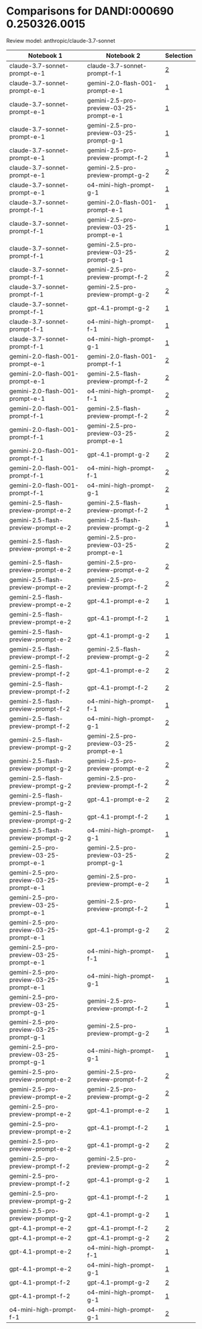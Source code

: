 # Comparisons for DANDI:000690 0.250326.0015

Review model: anthropic/claude-3.7-sonnet

| Notebook 1 | Notebook 2 | Selection |
|------------|------------|----------|
| claude-3.7-sonnet-prompt-e-1 | claude-3.7-sonnet-prompt-f-1 | [2](claude-3.7-sonnet-prompt-e-1/comparisons/claude-3.7-sonnet-prompt-f-1/comparison_thinking.md) |
| claude-3.7-sonnet-prompt-e-1 | gemini-2.0-flash-001-prompt-e-1 | [1](claude-3.7-sonnet-prompt-e-1/comparisons/gemini-2.0-flash-001-prompt-e-1/comparison_thinking.md) |
| claude-3.7-sonnet-prompt-e-1 | gemini-2.5-pro-preview-03-25-prompt-e-1 | [1](claude-3.7-sonnet-prompt-e-1/comparisons/gemini-2.5-pro-preview-03-25-prompt-e-1/comparison_thinking.md) |
| claude-3.7-sonnet-prompt-e-1 | gemini-2.5-pro-preview-03-25-prompt-g-1 | [1](claude-3.7-sonnet-prompt-e-1/comparisons/gemini-2.5-pro-preview-03-25-prompt-g-1/comparison_thinking.md) |
| claude-3.7-sonnet-prompt-e-1 | gemini-2.5-pro-preview-prompt-f-2 | [1](claude-3.7-sonnet-prompt-e-1/comparisons/gemini-2.5-pro-preview-prompt-f-2/comparison_thinking.md) |
| claude-3.7-sonnet-prompt-e-1 | gemini-2.5-pro-preview-prompt-g-2 | [2](claude-3.7-sonnet-prompt-e-1/comparisons/gemini-2.5-pro-preview-prompt-g-2/comparison_thinking.md) |
| claude-3.7-sonnet-prompt-e-1 | o4-mini-high-prompt-g-1 | [1](claude-3.7-sonnet-prompt-e-1/comparisons/o4-mini-high-prompt-g-1/comparison_thinking.md) |
| claude-3.7-sonnet-prompt-f-1 | gemini-2.0-flash-001-prompt-e-1 | [1](claude-3.7-sonnet-prompt-f-1/comparisons/gemini-2.0-flash-001-prompt-e-1/comparison_thinking.md) |
| claude-3.7-sonnet-prompt-f-1 | gemini-2.5-pro-preview-03-25-prompt-e-1 | [1](claude-3.7-sonnet-prompt-f-1/comparisons/gemini-2.5-pro-preview-03-25-prompt-e-1/comparison_thinking.md) |
| claude-3.7-sonnet-prompt-f-1 | gemini-2.5-pro-preview-03-25-prompt-g-1 | [2](claude-3.7-sonnet-prompt-f-1/comparisons/gemini-2.5-pro-preview-03-25-prompt-g-1/comparison_thinking.md) |
| claude-3.7-sonnet-prompt-f-1 | gemini-2.5-pro-preview-prompt-f-2 | [2](claude-3.7-sonnet-prompt-f-1/comparisons/gemini-2.5-pro-preview-prompt-f-2/comparison_thinking.md) |
| claude-3.7-sonnet-prompt-f-1 | gemini-2.5-pro-preview-prompt-g-2 | [2](claude-3.7-sonnet-prompt-f-1/comparisons/gemini-2.5-pro-preview-prompt-g-2/comparison_thinking.md) |
| claude-3.7-sonnet-prompt-f-1 | gpt-4.1-prompt-g-2 | [1](claude-3.7-sonnet-prompt-f-1/comparisons/gpt-4.1-prompt-g-2/comparison_thinking.md) |
| claude-3.7-sonnet-prompt-f-1 | o4-mini-high-prompt-f-1 | [1](claude-3.7-sonnet-prompt-f-1/comparisons/o4-mini-high-prompt-f-1/comparison_thinking.md) |
| claude-3.7-sonnet-prompt-f-1 | o4-mini-high-prompt-g-1 | [1](claude-3.7-sonnet-prompt-f-1/comparisons/o4-mini-high-prompt-g-1/comparison_thinking.md) |
| gemini-2.0-flash-001-prompt-e-1 | gemini-2.0-flash-001-prompt-f-1 | [2](gemini-2.0-flash-001-prompt-e-1/comparisons/gemini-2.0-flash-001-prompt-f-1/comparison_thinking.md) |
| gemini-2.0-flash-001-prompt-e-1 | gemini-2.5-flash-preview-prompt-f-2 | [2](gemini-2.0-flash-001-prompt-e-1/comparisons/gemini-2.5-flash-preview-prompt-f-2/comparison_thinking.md) |
| gemini-2.0-flash-001-prompt-e-1 | o4-mini-high-prompt-f-1 | [2](gemini-2.0-flash-001-prompt-e-1/comparisons/o4-mini-high-prompt-f-1/comparison_thinking.md) |
| gemini-2.0-flash-001-prompt-f-1 | gemini-2.5-flash-preview-prompt-f-2 | [2](gemini-2.0-flash-001-prompt-f-1/comparisons/gemini-2.5-flash-preview-prompt-f-2/comparison_thinking.md) |
| gemini-2.0-flash-001-prompt-f-1 | gemini-2.5-pro-preview-03-25-prompt-e-1 | [2](gemini-2.0-flash-001-prompt-f-1/comparisons/gemini-2.5-pro-preview-03-25-prompt-e-1/comparison_thinking.md) |
| gemini-2.0-flash-001-prompt-f-1 | gpt-4.1-prompt-g-2 | [2](gemini-2.0-flash-001-prompt-f-1/comparisons/gpt-4.1-prompt-g-2/comparison_thinking.md) |
| gemini-2.0-flash-001-prompt-f-1 | o4-mini-high-prompt-f-1 | [2](gemini-2.0-flash-001-prompt-f-1/comparisons/o4-mini-high-prompt-f-1/comparison_thinking.md) |
| gemini-2.0-flash-001-prompt-f-1 | o4-mini-high-prompt-g-1 | [2](gemini-2.0-flash-001-prompt-f-1/comparisons/o4-mini-high-prompt-g-1/comparison_thinking.md) |
| gemini-2.5-flash-preview-prompt-e-2 | gemini-2.5-flash-preview-prompt-f-2 | [1](gemini-2.5-flash-preview-prompt-e-2/comparisons/gemini-2.5-flash-preview-prompt-f-2/comparison_thinking.md) |
| gemini-2.5-flash-preview-prompt-e-2 | gemini-2.5-flash-preview-prompt-g-2 | [1](gemini-2.5-flash-preview-prompt-e-2/comparisons/gemini-2.5-flash-preview-prompt-g-2/comparison_thinking.md) |
| gemini-2.5-flash-preview-prompt-e-2 | gemini-2.5-pro-preview-03-25-prompt-e-1 | [2](gemini-2.5-flash-preview-prompt-e-2/comparisons/gemini-2.5-pro-preview-03-25-prompt-e-1/comparison_thinking.md) |
| gemini-2.5-flash-preview-prompt-e-2 | gemini-2.5-pro-preview-prompt-e-2 | [2](gemini-2.5-flash-preview-prompt-e-2/comparisons/gemini-2.5-pro-preview-prompt-e-2/comparison_thinking.md) |
| gemini-2.5-flash-preview-prompt-e-2 | gemini-2.5-pro-preview-prompt-f-2 | [2](gemini-2.5-flash-preview-prompt-e-2/comparisons/gemini-2.5-pro-preview-prompt-f-2/comparison_thinking.md) |
| gemini-2.5-flash-preview-prompt-e-2 | gpt-4.1-prompt-e-2 | [1](gemini-2.5-flash-preview-prompt-e-2/comparisons/gpt-4.1-prompt-e-2/comparison_thinking.md) |
| gemini-2.5-flash-preview-prompt-e-2 | gpt-4.1-prompt-f-2 | [1](gemini-2.5-flash-preview-prompt-e-2/comparisons/gpt-4.1-prompt-f-2/comparison_thinking.md) |
| gemini-2.5-flash-preview-prompt-e-2 | gpt-4.1-prompt-g-2 | [1](gemini-2.5-flash-preview-prompt-e-2/comparisons/gpt-4.1-prompt-g-2/comparison_thinking.md) |
| gemini-2.5-flash-preview-prompt-f-2 | gemini-2.5-flash-preview-prompt-g-2 | [2](gemini-2.5-flash-preview-prompt-f-2/comparisons/gemini-2.5-flash-preview-prompt-g-2/comparison_thinking.md) |
| gemini-2.5-flash-preview-prompt-f-2 | gpt-4.1-prompt-e-2 | [2](gemini-2.5-flash-preview-prompt-f-2/comparisons/gpt-4.1-prompt-e-2/comparison_thinking.md) |
| gemini-2.5-flash-preview-prompt-f-2 | gpt-4.1-prompt-f-2 | [2](gemini-2.5-flash-preview-prompt-f-2/comparisons/gpt-4.1-prompt-f-2/comparison_thinking.md) |
| gemini-2.5-flash-preview-prompt-f-2 | o4-mini-high-prompt-f-1 | [1](gemini-2.5-flash-preview-prompt-f-2/comparisons/o4-mini-high-prompt-f-1/comparison_thinking.md) |
| gemini-2.5-flash-preview-prompt-f-2 | o4-mini-high-prompt-g-1 | [2](gemini-2.5-flash-preview-prompt-f-2/comparisons/o4-mini-high-prompt-g-1/comparison_thinking.md) |
| gemini-2.5-flash-preview-prompt-g-2 | gemini-2.5-pro-preview-03-25-prompt-e-1 | [2](gemini-2.5-flash-preview-prompt-g-2/comparisons/gemini-2.5-pro-preview-03-25-prompt-e-1/comparison_thinking.md) |
| gemini-2.5-flash-preview-prompt-g-2 | gemini-2.5-pro-preview-prompt-e-2 | [2](gemini-2.5-flash-preview-prompt-g-2/comparisons/gemini-2.5-pro-preview-prompt-e-2/comparison_thinking.md) |
| gemini-2.5-flash-preview-prompt-g-2 | gemini-2.5-pro-preview-prompt-f-2 | [2](gemini-2.5-flash-preview-prompt-g-2/comparisons/gemini-2.5-pro-preview-prompt-f-2/comparison_thinking.md) |
| gemini-2.5-flash-preview-prompt-g-2 | gpt-4.1-prompt-e-2 | [2](gemini-2.5-flash-preview-prompt-g-2/comparisons/gpt-4.1-prompt-e-2/comparison_thinking.md) |
| gemini-2.5-flash-preview-prompt-g-2 | gpt-4.1-prompt-f-2 | [1](gemini-2.5-flash-preview-prompt-g-2/comparisons/gpt-4.1-prompt-f-2/comparison_thinking.md) |
| gemini-2.5-flash-preview-prompt-g-2 | o4-mini-high-prompt-g-1 | [1](gemini-2.5-flash-preview-prompt-g-2/comparisons/o4-mini-high-prompt-g-1/comparison_thinking.md) |
| gemini-2.5-pro-preview-03-25-prompt-e-1 | gemini-2.5-pro-preview-03-25-prompt-g-1 | [2](gemini-2.5-pro-preview-03-25-prompt-e-1/comparisons/gemini-2.5-pro-preview-03-25-prompt-g-1/comparison_thinking.md) |
| gemini-2.5-pro-preview-03-25-prompt-e-1 | gemini-2.5-pro-preview-prompt-e-2 | [1](gemini-2.5-pro-preview-03-25-prompt-e-1/comparisons/gemini-2.5-pro-preview-prompt-e-2/comparison_thinking.md) |
| gemini-2.5-pro-preview-03-25-prompt-e-1 | gemini-2.5-pro-preview-prompt-f-2 | [1](gemini-2.5-pro-preview-03-25-prompt-e-1/comparisons/gemini-2.5-pro-preview-prompt-f-2/comparison_thinking.md) |
| gemini-2.5-pro-preview-03-25-prompt-e-1 | gpt-4.1-prompt-g-2 | [2](gemini-2.5-pro-preview-03-25-prompt-e-1/comparisons/gpt-4.1-prompt-g-2/comparison_thinking.md) |
| gemini-2.5-pro-preview-03-25-prompt-e-1 | o4-mini-high-prompt-f-1 | [1](gemini-2.5-pro-preview-03-25-prompt-e-1/comparisons/o4-mini-high-prompt-f-1/comparison_thinking.md) |
| gemini-2.5-pro-preview-03-25-prompt-e-1 | o4-mini-high-prompt-g-1 | [1](gemini-2.5-pro-preview-03-25-prompt-e-1/comparisons/o4-mini-high-prompt-g-1/comparison_thinking.md) |
| gemini-2.5-pro-preview-03-25-prompt-g-1 | gemini-2.5-pro-preview-prompt-f-2 | [1](gemini-2.5-pro-preview-03-25-prompt-g-1/comparisons/gemini-2.5-pro-preview-prompt-f-2/comparison_thinking.md) |
| gemini-2.5-pro-preview-03-25-prompt-g-1 | gemini-2.5-pro-preview-prompt-g-2 | [1](gemini-2.5-pro-preview-03-25-prompt-g-1/comparisons/gemini-2.5-pro-preview-prompt-g-2/comparison_thinking.md) |
| gemini-2.5-pro-preview-03-25-prompt-g-1 | o4-mini-high-prompt-g-1 | [1](gemini-2.5-pro-preview-03-25-prompt-g-1/comparisons/o4-mini-high-prompt-g-1/comparison_thinking.md) |
| gemini-2.5-pro-preview-prompt-e-2 | gemini-2.5-pro-preview-prompt-f-2 | [2](gemini-2.5-pro-preview-prompt-e-2/comparisons/gemini-2.5-pro-preview-prompt-f-2/comparison_thinking.md) |
| gemini-2.5-pro-preview-prompt-e-2 | gemini-2.5-pro-preview-prompt-g-2 | [2](gemini-2.5-pro-preview-prompt-e-2/comparisons/gemini-2.5-pro-preview-prompt-g-2/comparison_thinking.md) |
| gemini-2.5-pro-preview-prompt-e-2 | gpt-4.1-prompt-e-2 | [1](gemini-2.5-pro-preview-prompt-e-2/comparisons/gpt-4.1-prompt-e-2/comparison_thinking.md) |
| gemini-2.5-pro-preview-prompt-e-2 | gpt-4.1-prompt-f-2 | [1](gemini-2.5-pro-preview-prompt-e-2/comparisons/gpt-4.1-prompt-f-2/comparison_thinking.md) |
| gemini-2.5-pro-preview-prompt-e-2 | gpt-4.1-prompt-g-2 | [2](gemini-2.5-pro-preview-prompt-e-2/comparisons/gpt-4.1-prompt-g-2/comparison_thinking.md) |
| gemini-2.5-pro-preview-prompt-f-2 | gemini-2.5-pro-preview-prompt-g-2 | [2](gemini-2.5-pro-preview-prompt-f-2/comparisons/gemini-2.5-pro-preview-prompt-g-2/comparison_thinking.md) |
| gemini-2.5-pro-preview-prompt-f-2 | gpt-4.1-prompt-g-2 | [1](gemini-2.5-pro-preview-prompt-f-2/comparisons/gpt-4.1-prompt-g-2/comparison_thinking.md) |
| gemini-2.5-pro-preview-prompt-g-2 | gpt-4.1-prompt-f-2 | [1](gemini-2.5-pro-preview-prompt-g-2/comparisons/gpt-4.1-prompt-f-2/comparison_thinking.md) |
| gemini-2.5-pro-preview-prompt-g-2 | gpt-4.1-prompt-g-2 | [1](gemini-2.5-pro-preview-prompt-g-2/comparisons/gpt-4.1-prompt-g-2/comparison_thinking.md) |
| gpt-4.1-prompt-e-2 | gpt-4.1-prompt-f-2 | [2](gpt-4.1-prompt-e-2/comparisons/gpt-4.1-prompt-f-2/comparison_thinking.md) |
| gpt-4.1-prompt-e-2 | gpt-4.1-prompt-g-2 | [2](gpt-4.1-prompt-e-2/comparisons/gpt-4.1-prompt-g-2/comparison_thinking.md) |
| gpt-4.1-prompt-e-2 | o4-mini-high-prompt-f-1 | [1](gpt-4.1-prompt-e-2/comparisons/o4-mini-high-prompt-f-1/comparison_thinking.md) |
| gpt-4.1-prompt-e-2 | o4-mini-high-prompt-g-1 | [1](gpt-4.1-prompt-e-2/comparisons/o4-mini-high-prompt-g-1/comparison_thinking.md) |
| gpt-4.1-prompt-f-2 | gpt-4.1-prompt-g-2 | [2](gpt-4.1-prompt-f-2/comparisons/gpt-4.1-prompt-g-2/comparison_thinking.md) |
| gpt-4.1-prompt-f-2 | o4-mini-high-prompt-g-1 | [1](gpt-4.1-prompt-f-2/comparisons/o4-mini-high-prompt-g-1/comparison_thinking.md) |
| o4-mini-high-prompt-f-1 | o4-mini-high-prompt-g-1 | [2](o4-mini-high-prompt-f-1/comparisons/o4-mini-high-prompt-g-1/comparison_thinking.md) |
